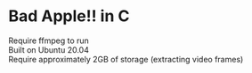 # Bad Apple!! in C

Require ffmpeg to run  
Built on Ubuntu 20.04  
Require approximately 2GB of storage (extracting video frames)
